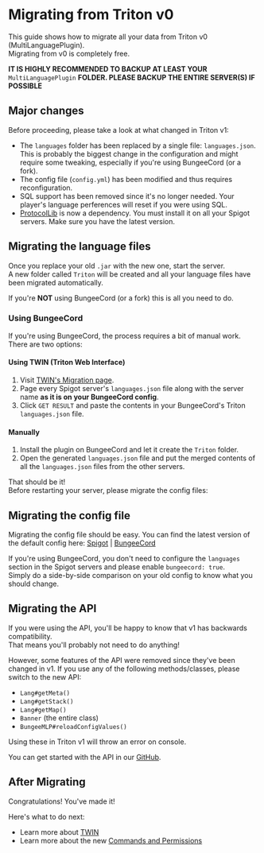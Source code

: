 # Migrating from Triton v0

This guide shows how to migrate all your data from Triton v0 (MultiLanguagePlugin).  
Migrating from v0 is completely free.

**IT IS HIGHLY RECOMMENDED TO BACKUP AT LEAST YOUR** `MultiLanguagePlugin` **FOLDER. PLEASE BACKUP THE ENTIRE SERVER(S) IF POSSIBLE**

## Major changes

Before proceeding, please take a look at what changed in Triton v1:

- The `languages` folder has been replaced by a single file: `languages.json`. This is probably the biggest change in the configuration and might require some tweaking, especially if you're using BungeeCord (or a fork).
- The config file (`config.yml`) has been modified and thus requires reconfiguration.
- SQL support has been removed since it's no longer needed. Your player's language perferences will reset if you were using SQL.
- [ProtocolLib](https://www.spigotmc.org/resources/protocollib.1997/) is now a dependency. You must install it on all your Spigot servers. Make sure you have the latest version.

## Migrating the language files

Once you replace your old `.jar` with the new one, start the server.  
A new folder called `Triton` will be created and all your language files have been migrated automatically.

If you're **NOT** using BungeeCord (or a fork) this is all you need to do.

### Using BungeeCord

If you're using BungeeCord, the process requires a bit of manual work.  
There are two options:

#### Using TWIN (Triton Web Interface)

1. Visit [TWIN's Migration page](https://twin.rexcantor64.com/migrate).
2. Page every Spigot server's `languages.json` file along with the server name **as it is on your BungeeCord config**.
3. Click `GET RESULT` and paste the contents in your BungeeCord's Triton `languages.json` file.

#### Manually

1. Install the plugin on BungeeCord and let it create the `Triton` folder.
2. Open the generated `languages.json` file and put the merged contents of all the `languages.json` files from the other servers.

That should be it!  
Before restarting your server, please migrate the config files:

## Migrating the config file

Migrating the config file should be easy. You can find the latest version of the default config here: [Spigot](https://github.com/Rexcantor/MultiLanguagePlugin/blob/master/config.yml) | [BungeeCord](https://github.com/Rexcantor/MultiLanguagePlugin/blob/master/bungee_config.yml)

If you're using BungeeCord, you don't need to configure the `languages` section in the Spigot servers and please enable `bungeecord: true`.  
Simply do a side-by-side comparison on your old config to know what you should change.

## Migrating the API

If you were using the API, you'll be happy to know that v1 has backwards compatibility.  
That means you'll probably not need to do anything!

However, some features of the API were removed since they've been changed in v1. If you use any of the following methods/classes, please switch to the new API:

- `Lang#getMeta()`
- `Lang#getStack()`
- `Lang#getMap()`
- `Banner` (the entire class)
- `BungeeMLP#reloadConfigValues()`

Using these in Triton v1 will throw an error on console.

You can get started with the API in our [GitHub](/api).

## After Migrating

Congratulations! You've made it!

Here's what to do next:

- Learn more about [TWIN](/docs/twin)
- Learn more about the new [Commands and Permissions](/docs/commands)
